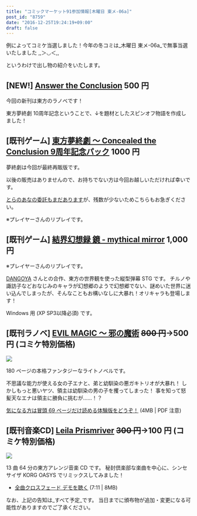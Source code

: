 ```yaml
---
title: "コミックマーケット91参加情報[木曜日 東メ-06a]"
post_id: "8759"
date: "2016-12-25T19:24:19+09:00"
draft: false
---
```


例によってコミケ当選しました！今年の冬コミは_木曜日 東メ-06a_で無事当選いたしました ,,＞◡＜,,

というわけで出し物の紹介をいたします。

## [NEW!] [Answer the Conclusion](/answer-the-conclusion) 500 円

今回の新刊は東方のラノベです！

東方夢終劇 10周年記念ということで、↓を題材としたスピンオフ物語を作成しました！

## [既刊ゲーム] [東方夢終劇 ～ Concealed the Conclusion 9周年記念パック](/!/thC) 1000 円

夢終劇は今回が最終再販版です。

以後の販売はありませんので、お持ちでない方は今回お越しいただければ幸いです。

[とらのあなの委託もまだあります](http://www.toranoana.jp/mailorder/article/04/0030/38/09/040030380928.html)が、残数が少ないためこちらもお急ぎください。

※プレイヤーさんのリプレイです。

## [既刊ゲーム] [結界幻想録 鏡 - mythical mirror](http://kagaminer.in/) 1,000 円

※プレイヤーさんのリプレイです。

[DANGOYA](http://dangoya.moo.jp/) さんとの合作、東方の世界観を使った縦型弾幕 STG です。
チルノや諏訪子などおなじみのキャラが幻想郷のようで幻想郷でない、謎めいた世界に迷い込んでしまったが、そんなこともお構いなしに大暴れ！オリキャラも登場します！

Windows 用 (XP SP3以降必須) です。

## [既刊ラノベ] [EVIL MAGIC ～ 邪の魔術](/evilmagic) ~~800 円~~→500 円 (コミケ特別価格)

![](/wp-content/uploads/2012/11/em_POP.png)

180 ページの本格ファンタジーなライトノベルです。

不思議な能力が使える女の子エナと、弟と幼馴染の悪ガキトリオが大暴れ！
しかしもっと悪いヤツ、領主は幼馴染の男の子を攫ってしまった！
事を知って怒髪天なエナは領主に勝負に挑むが……！？

[気になる方は冒頭 69 ページだけ読める体験版をどうぞ！](/filez/em_trial.pdf) (4MB | PDF 注意)

## [既刊音楽CD] [Leila Prismriver](/!/leila/) ~~300 円~~→100 円 (コミケ特別価格)

![](/wp-content/uploads/2012/11/leila1-300x296.jpg)

13 曲 64 分の東方アレンジ音楽 CD です。
秘封倶楽部な楽曲を中心に、シンセサイザ KORG OASYS でリミックスしてみました！

* [全曲クロスフェード デモを聴く](/!/leila/x.mp3) (7:11 | 8MB)

なお、上記の告知は_すべて予定_です。
当日までに頒布物が追加・変更になる可能性がありますのでご了承ください。
